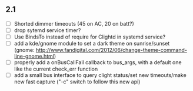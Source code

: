 ## 2.1

- [ ] Shorted dimmer timeouts (45 on AC, 20 on batt?)
- [ ] drop sytemd service timer?
- [ ] Use BindsTo instead of require for Clightd in systemd service?
- [ ] add a kde/gnome module to set a dark theme on sunrise/sunset (gnome: http://www.fandigital.com/2012/06/change-theme-command-line-gnome.html)
- [ ] properly add a onBusCallFail callback to bus_args, with a default one like the current check_err function
- [ ] add a small bus interface to query clight status/set new timeouts/make new fast capture ("-c" switch to follow this new api)
